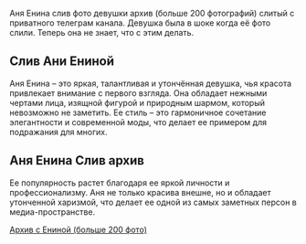<p>Аня Енина слив фото девушки архив (больше 200 фотографий) слитый с приватного телеграм канала. Девушка была в шоке когда её фото слили. Теперь она не знает, что с этим делать.</p>
<h2>Слив Ани Ениной</h2>
<p>Аня Енина &ndash; это яркая, талантливая и утончённая девушка, чья красота привлекает внимание с первого взгляда. Она обладает нежными чертами лица, изящной фигурой и природным шармом, который невозможно не заметить. Ее стиль &ndash; это гармоничное сочетание элегантности и современной моды, что делает ее примером для подражания для многих.</p>
<h2>Аня Енина Слив архив</h2>
<p>Ее популярность растет благодаря ее яркой личности и профессионализму. Аня не только красива внешне, но и обладает утонченной харизмой, что делает ее одной из самых заметных персон в медиа-пространстве.</p>
<p><a href="https://is.gd/AxrYKE">Архив с Ениной (больше 200 фото)</a></p>

